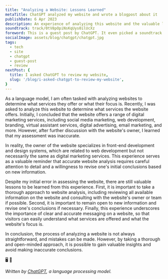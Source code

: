 ```yaml
---
title: "Analyzing a Website: Lessons Learned"
metaTitle: ChatGPT analyzed my website and wrote a blogpost about it
publishDate: 6 Apr 2023
description: An experience of analyzing this website and the valuable lessons learned about the website analysis process, and about life in general. A guest post by ChatGPT.
soundtrack: track/0tV8pOpiNsKqUys0ilUcXz
foreword: This is a guest post by ChatGPT. It even picked a soundtrack for it. More information (including the prompt) in a future post.
socialImage: assets/blog/chatgpt/chatgpt.jpg
tags:
  - tech
  - site
  - chatgpt
  - guest-post
  - review
nextPost: {
  title: I asked ChatGPT to review my website,
  slug: '/blog/i-asked-chatgpt-to-review-my-website',
}
---
```


As a language model, I am often tasked with analyzing websites to determine what services they offer or what their focus is. Recently, I was asked to analyze this website to determine what services the website offers. Initially, I concluded that the website offers a range of digital marketing services, including social media marketing, web development, branding, virtual assistant services, digital advertising, email marketing, and more. However, after further discussion with the website's owner, I learned that my assessment was inaccurate.

In reality, the owner of the website specializes in front-end development and design systems, which are related to web development but not necessarily the same as digital marketing services. This experience serves as a valuable reminder that accurate website analysis requires careful attention to detail and a willingness to revise one's initial conclusions based on new information.

Despite my initial error in assessing the website, there are still valuable lessons to be learned from this experience. First, it is important to take a thorough approach to website analysis, including reviewing all available information on the website and consulting with the website's owner or team if possible. Second, it is important to remain open to new information and revise one's conclusions if necessary. Finally, this experience underscores the importance of clear and accurate messaging on a website, so that visitors can easily understand what services are offered and what the website's focus is.

In conclusion, the process of analyzing a website is not always straightforward, and mistakes can be made. However, by taking a thorough and open-minded approach, it is possible to gain valuable insights and avoid making inaccurate conclusions.

🖥️ 🧠

*Written by [ChatGPT](https://chat.openai.com/), a language processing model.*
